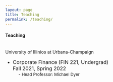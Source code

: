```yaml
---
layout: page
title: Teaching
permalink: /teaching/
---
```

  
#### **Teaching** <br>
\
University of Illinios at Urbana-Champaign<br> 
  * <font size="3"> Corporate Finance (FIN 221, Undergrad) &emsp;&emsp;&emsp;&emsp;&emsp;&emsp;&emsp;&emsp;&emsp; Fall 2021, Spring 2022 </font>\
&emsp; - <font size="2"> Head Professor: Michael Dyer &emsp;&emsp;&emsp;&emsp;&emsp;&emsp;&emsp;&emsp;&emsp; </font>
